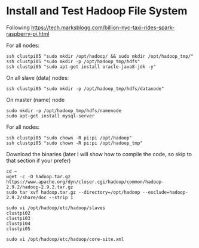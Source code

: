 # Install and Test Hadoop File System

Following https://tech.marksblogg.com/billion-nyc-taxi-rides-spark-raspberry-pi.html


For all nodes:
```
ssh clustpi05 "sudo mkdir /opt/hadoop/ && sudo mkdir /opt/hadoop_tmp/"
ssh clustpi05 "sudo mkdir -p /opt/hadoop_tmp/hdfs"
ssh clustpi05 "sudo apt-get install oracle-java8-jdk -y"
```

On all slave (data) nodes:

    ssh clustpi05 "sudo mkdir -p /opt/hadoop_tmp/hdfs/datanode"

On master (name) node

    sudo mkdir -p /opt/hadoop_tmp/hdfs/namenode
    sudo apt-get install mysql-server

For all nodes:
```
ssh clustpi05 "sudo chown -R pi:pi /opt/hadoop"
ssh clustpi05 "sudo chown -R pi:pi /opt/hadoop_tmp"
```

Download the binaries (later I will show how to compile the code, so skip to that section if your prefer)
```
cd ~
wget -c -O hadoop.tar.gz https://www.apache.org/dyn/closer.cgi/hadoop/common/hadoop-2.9.2/hadoop-2.9.2.tar.gz
sudo tar xvf hadoop.tar.gz --directory=/opt/hadoop --exclude=hadoop-2.9.2/share/doc --strip 1
    
sudo vi /opt/hadoop/etc/hadoop/slaves
clustpi02
clustpi03
clustpi04
clustpi05
```

    sudo vi /opt/hadoop/etc/hadoop/core-site.xml
 

